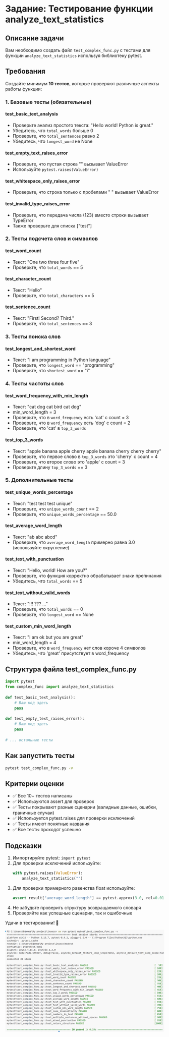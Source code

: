 # Задание: Тестирование функции analyze_text_statistics

## Описание задачи

Вам необходимо создать файл `test_complex_func.py` с тестами для функции `analyze_text_statistics` используя библиотеку pytest.

## Требования

Создайте минимум **10 тестов**, которые проверяют различные аспекты работы функции:

### 1. Базовые тесты (обязательные)

#### test_basic_text_analysis
- Проверьте анализ простого текста: "Hello world! Python is great."
- Убедитесь, что `total_words` больше 0
- Проверьте, что `total_sentences` равно 2
- Убедитесь, что `longest_word` не None

#### test_empty_text_raises_error
- Проверьте, что пустая строка "" вызывает ValueError
- Используйте `pytest.raises(ValueError)`

#### test_whitespace_only_raises_error
- Проверьте, что строка только с пробелами "   " вызывает ValueError

#### test_invalid_type_raises_error
- Проверьте, что передача числа (123) вместо строки вызывает TypeError
- Также проверьте для списка ["test"]

### 2. Тесты подсчета слов и символов

#### test_word_count
- Текст: "One two three four five"
- Проверьте, что `total_words` == 5

#### test_character_count
- Текст: "Hello"
- Проверьте, что `total_characters` == 5

#### test_sentence_count
- Текст: "First! Second? Third."
- Проверьте, что `total_sentences` == 3

### 3. Тесты поиска слов

#### test_longest_and_shortest_word
- Текст: "I am programming in Python language"
- Проверьте, что `longest_word` == "programming"
- Проверьте, что `shortest_word` == "i"

### 4. Тесты частоты слов

#### test_word_frequency_with_min_length
- Текст: "cat dog cat bird cat dog"
- min_word_length = 3
- Проверьте, что в `word_frequency` есть 'cat' с count = 3
- Проверьте, что в `word_frequency` есть 'dog' с count = 2
- Проверьте, что 'cat' в `top_3_words`

#### test_top_3_words
- Текст: "apple banana apple cherry apple banana cherry cherry cherry"
- Проверьте, что первое слово в `top_3_words` это 'cherry' с count = 4
- Проверьте, что второе слово это 'apple' с count = 3
- Проверьте длину `top_3_words` == 3

### 5. Дополнительные тесты

#### test_unique_words_percentage
- Текст: "test test test unique"
- Проверьте, что `unique_words_count` == 2
- Проверьте, что `unique_words_percentage` == 50.0

#### test_average_word_length
- Текст: "ab abc abcd"
- Проверьте, что `average_word_length` примерно равна 3.0 (используйте округление)

#### test_text_with_punctuation
- Текст: "Hello, world! How are you?"
- Проверьте, что функция корректно обрабатывает знаки препинания
- Убедитесь, что `total_words` == 5

#### test_text_without_valid_words
- Текст: "!!! ??? ..."
- Проверьте, что `total_words` == 0
- Проверьте, что `longest_word` == None

#### test_custom_min_word_length
- Текст: "I am ok but you are great"
- min_word_length = 4
- Проверьте, что в `word_frequency` нет слов короче 4 символов
- Убедитесь, что 'great' присутствует в word_frequency

## Структура файла test_complex_func.py

```python
import pytest
from complex_func import analyze_text_statistics

def test_basic_text_analysis():
    # Ваш код здесь
    pass

def test_empty_text_raises_error():
    # Ваш код здесь
    pass

# ... остальные тесты
```

## Как запустить тесты

```bash
pytest test_complex_func.py -v
```

## Критерии оценки

- ✅ Все 10+ тестов написаны
- ✅ Используются assert для проверок
- ✅ Тесты покрывают разные сценарии (валидные данные, ошибки, граничные случаи)
- ✅ Используется pytest.raises для проверки исключений
- ✅ Тесты имеют понятные названия
- ✅ Все тесты проходят успешно

## Подсказки

1. Импортируйте pytest: `import pytest`
2. Для проверки исключений используйте:
   ```python
   with pytest.raises(ValueError):
       analyze_text_statistics("")
   ```
3. Для проверки примерного равенства float используйте:
   ```python
   assert result["average_word_length"] == pytest.approx(3.0, rel=0.01)
   ```
4. Не забудьте проверить структуру возвращаемого словаря
5. Проверяйте как успешные сценарии, так и ошибочные

Удачи в тестировании! 🚀

![alt text](2025-10-13_17-43-12.png)